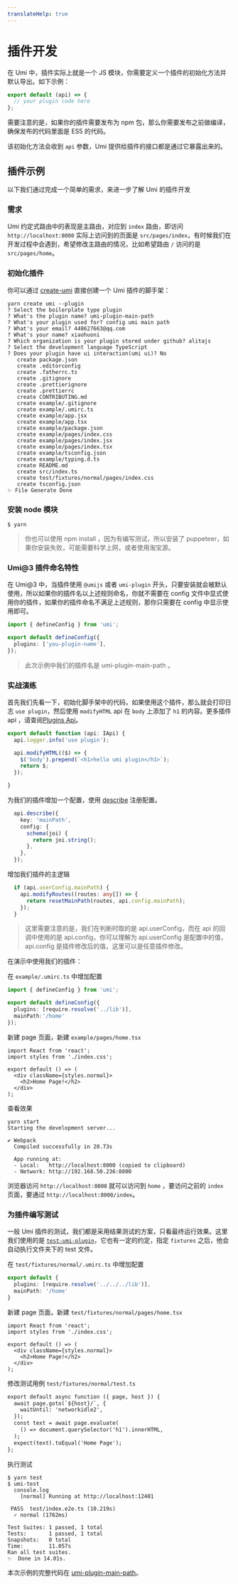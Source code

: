 ```yaml
---
translateHelp: true
---
```


# 插件开发

在 Umi 中，插件实际上就是一个 JS 模块，你需要定义一个插件的初始化方法并默认导出。如下示例：

```js
export default (api) => {
  // your plugin code here
};
```

需要注意的是，如果你的插件需要发布为 npm 包，那么你需要发布之前做编译，确保发布的代码里面是 ES5 的代码。

该初始化方法会收到 `api` 参数，Umi 提供给插件的接口都是通过它暴露出来的。

## 插件示例

以下我们通过完成一个简单的需求，来进一步了解 Umi 的插件开发

### 需求

Umi 约定式路由中的表现是主路由，对应到 `index` 路由，即访问 `http://localhost:8000` 实际上访问到的页面是 `src/pages/index`，有时候我们在开发过程中会遇到，希望修改主路由的情况，比如希望路由 `/` 访问的是 `src/pages/home`。

### 初始化插件

你可以通过 [create-umi](https://github.com/umijs/create-umi) 直接创建一个 Umi 插件的脚手架：

```shell
yarn create umi --plugin
? Select the boilerplate type plugin
? What's the plugin name? umi-plugin-main-path
? What's your plugin used for? config umi main path
? What's your email? 448627663@qq.com
? What's your name? xiaohuoni
? Which organization is your plugin stored under github? alitajs
? Select the development language TypeScript
? Does your plugin have ui interaction(umi ui)? No
   create package.json
   create .editorconfig
   create .fatherrc.ts
   create .gitignore
   create .prettierignore
   create .prettierrc
   create CONTRIBUTING.md
   create example/.gitignore
   create example/.umirc.ts
   create example/app.jsx
   create example/app.tsx
   create example/package.json
   create example/pages/index.css
   create example/pages/index.jsx
   create example/pages/index.tsx
   create example/tsconfig.json
   create example/typing.d.ts
   create README.md
   create src/index.ts
   create test/fixtures/normal/pages/index.css
   create tsconfig.json
✨ File Generate Done
```

### 安装 node 模块

```shell
$ yarn
```

> 你也可以使用 npm install ，因为有编写测试，所以安装了 puppeteer，如果你安装失败，可能需要科学上网，或者使用淘宝源。

### Umi@3 插件命名特性

在 Umi@3 中，当插件使用 `@umijs` 或者 `umi-plugin` 开头，只要安装就会被默认使用，所以如果你的插件名以上述规则命名，你就不需要在 config 文件中显式使用你的插件，如果你的插件命名不满足上述规则，那你只需要在 config 中显示使用即可。

```ts
import { defineConfig } from 'umi';

export default defineConfig({
  plugins: ['you-plugin-name'],
});
```

> 此次示例中我们的插件名是 umi-plugin-main-path 。

### 实战演练

首先我们先看一下，初始化脚手架中的代码，如果使用这个插件，那么就会打印日志 `use plugin`，然后使用 `modifyHTML` api 在 `body` 上添加了 `h1` 的内容。更多插件 api ，请查阅[Plugins Api](/plugins/api)。

```ts
export default function (api: IApi) {
  api.logger.info('use plugin');

  api.modifyHTML(($) => {
    $('body').prepend(`<h1>hello umi plugin</h1>`);
    return $;
  });

}
```

为我们的插件增加一个配置，使用 [describe](/plugins/api#describe-id-string-key-string-config--default-schema-onchange--) 注册配置。

```ts
  api.describe({
    key: 'mainPath',
    config: {
      schema(joi) {
        return joi.string();
      },
    },
  });
```

增加我们插件的主逻辑

```ts
  if (api.userConfig.mainPath) {
    api.modifyRoutes((routes: any[]) => {
      return resetMainPath(routes, api.config.mainPath);
    });
  }
```

> 这里需要注意的是，我们在判断时取的是 api.userConfig，而在 api 的回调中使用的是 api.config，你可以理解为 api.userConfig 是配置中的值， api.config 是插件修改后的值，这里可以是任意插件修改。

在演示中使用我们的插件：

在 `example/.umirc.ts` 中增加配置

```ts
import { defineConfig } from 'umi';

export default defineConfig({
  plugins: [require.resolve('../lib')],
  mainPath:'/home'
});
```

新建 page 页面，新建 `example/pages/home.tsx`

```tsx
import React from 'react';
import styles from './index.css';

export default () => (
  <div className={styles.normal}>
    <h2>Home Page!</h2>
  </div>
);
```

查看效果

```shell
yarn start
Starting the development server...

✔ Webpack
  Compiled successfully in 20.73s

  App running at:
  - Local:   http://localhost:8000 (copied to clipboard)
  - Network: http://192.168.50.236:8000
```

浏览器访问 `http://localhost:8000` 就可以访问到 `home` ，要访问之前的 `index` 页面，要通过 `http://localhost:8000/index`。

### 为插件编写测试

一般 Umi 插件的测试，我们都是采用结果测试的方案，只看最终运行效果。这里我们使用的是 [`test-umi-plugin`](https://github.com/umijs/test-umi-plugin)，它也有一定的约定，指定 `fixtures` 之后，他会自动执行文件夹下的 test 文件。

在 `test/fixtures/normal/.umirc.ts` 中增加配置

```ts
export default {
  plugins: [require.resolve('../../../lib')],
  mainPath: '/home'
}
```

新建 page 页面，新建 `test/fixtures/normal/pages/home.tsx`

```tsx
import React from 'react';
import styles from './index.css';

export default () => (
  <div className={styles.normal}>
    <h2>Home Page!</h2>
  </div>
);
```

修改测试用例 `test/fixtures/normal/test.ts`

```diff
export default async function ({ page, host }) {
  await page.goto(`${host}/`, {
    waitUntil: 'networkidle2',
  });
  const text = await page.evaluate(
    () => document.querySelector('h1').innerHTML,
  );
  expect(text).toEqual('Home Page');
};
```

执行测试

```
$ yarn test
$ umi-test
  console.log
    [normal] Running at http://localhost:12401

 PASS  test/index.e2e.ts (10.219s)
  ✓ normal (1762ms)

Test Suites: 1 passed, 1 total
Tests:       1 passed, 1 total
Snapshots:   0 total
Time:        11.057s
Ran all test suites.
✨  Done in 14.01s.
```

本次示例的完整代码在 [umi-plugin-main-path](https://github.com/alitajs/umi-plugin-main-path)。
